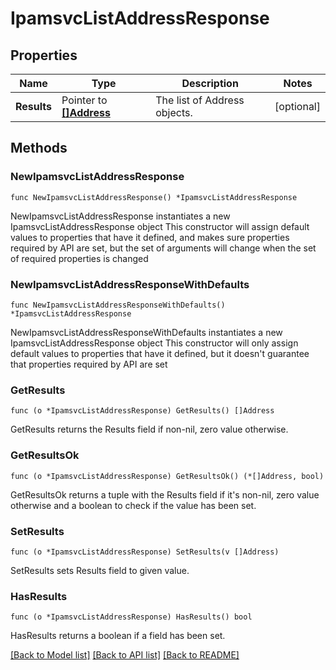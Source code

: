 # IpamsvcListAddressResponse

## Properties

Name | Type | Description | Notes
------------ | ------------- | ------------- | -------------
**Results** | Pointer to [**[]Address**](Address.md) | The list of Address objects. | [optional] 

## Methods

### NewIpamsvcListAddressResponse

`func NewIpamsvcListAddressResponse() *IpamsvcListAddressResponse`

NewIpamsvcListAddressResponse instantiates a new IpamsvcListAddressResponse object
This constructor will assign default values to properties that have it defined,
and makes sure properties required by API are set, but the set of arguments
will change when the set of required properties is changed

### NewIpamsvcListAddressResponseWithDefaults

`func NewIpamsvcListAddressResponseWithDefaults() *IpamsvcListAddressResponse`

NewIpamsvcListAddressResponseWithDefaults instantiates a new IpamsvcListAddressResponse object
This constructor will only assign default values to properties that have it defined,
but it doesn't guarantee that properties required by API are set

### GetResults

`func (o *IpamsvcListAddressResponse) GetResults() []Address`

GetResults returns the Results field if non-nil, zero value otherwise.

### GetResultsOk

`func (o *IpamsvcListAddressResponse) GetResultsOk() (*[]Address, bool)`

GetResultsOk returns a tuple with the Results field if it's non-nil, zero value otherwise
and a boolean to check if the value has been set.

### SetResults

`func (o *IpamsvcListAddressResponse) SetResults(v []Address)`

SetResults sets Results field to given value.

### HasResults

`func (o *IpamsvcListAddressResponse) HasResults() bool`

HasResults returns a boolean if a field has been set.


[[Back to Model list]](../README.md#documentation-for-models) [[Back to API list]](../README.md#documentation-for-api-endpoints) [[Back to README]](../README.md)


